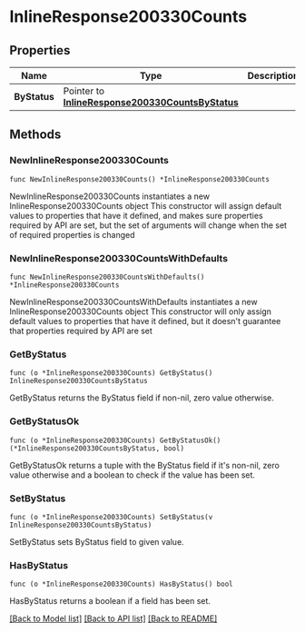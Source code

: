 # InlineResponse200330Counts

## Properties

Name | Type | Description | Notes
------------ | ------------- | ------------- | -------------
**ByStatus** | Pointer to [**InlineResponse200330CountsByStatus**](InlineResponse200330CountsByStatus.md) |  | [optional] 

## Methods

### NewInlineResponse200330Counts

`func NewInlineResponse200330Counts() *InlineResponse200330Counts`

NewInlineResponse200330Counts instantiates a new InlineResponse200330Counts object
This constructor will assign default values to properties that have it defined,
and makes sure properties required by API are set, but the set of arguments
will change when the set of required properties is changed

### NewInlineResponse200330CountsWithDefaults

`func NewInlineResponse200330CountsWithDefaults() *InlineResponse200330Counts`

NewInlineResponse200330CountsWithDefaults instantiates a new InlineResponse200330Counts object
This constructor will only assign default values to properties that have it defined,
but it doesn't guarantee that properties required by API are set

### GetByStatus

`func (o *InlineResponse200330Counts) GetByStatus() InlineResponse200330CountsByStatus`

GetByStatus returns the ByStatus field if non-nil, zero value otherwise.

### GetByStatusOk

`func (o *InlineResponse200330Counts) GetByStatusOk() (*InlineResponse200330CountsByStatus, bool)`

GetByStatusOk returns a tuple with the ByStatus field if it's non-nil, zero value otherwise
and a boolean to check if the value has been set.

### SetByStatus

`func (o *InlineResponse200330Counts) SetByStatus(v InlineResponse200330CountsByStatus)`

SetByStatus sets ByStatus field to given value.

### HasByStatus

`func (o *InlineResponse200330Counts) HasByStatus() bool`

HasByStatus returns a boolean if a field has been set.


[[Back to Model list]](../README.md#documentation-for-models) [[Back to API list]](../README.md#documentation-for-api-endpoints) [[Back to README]](../README.md)


